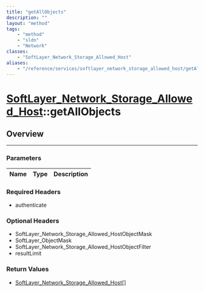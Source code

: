 ```yaml
---
title: "getAllObjects"
description: ""
layout: "method"
tags:
    - "method"
    - "sldn"
    - "Network"
classes:
    - "SoftLayer_Network_Storage_Allowed_Host"
aliases:
    - "/reference/services/softlayer_network_storage_allowed_host/getAllObjects"
---
```

# [SoftLayer_Network_Storage_Allowed_Host](/reference/services/SoftLayer_Network_Storage_Allowed_Host)::getAllObjects




## Overview 


-----

### Parameters 
|Name | Type | Description |
| --- | --- | --- |


### Required Headers
* authenticate


### Optional Headers
* SoftLayer_Network_Storage_Allowed_HostObjectMask
* SoftLayer_ObjectMask
* SoftLayer_Network_Storage_Allowed_HostObjectFilter
* resultLimit

### Return Values
* <a href='/reference/datatypes/SoftLayer_Network_Storage_Allowed_Host'>SoftLayer_Network_Storage_Allowed_Host[] </a>




